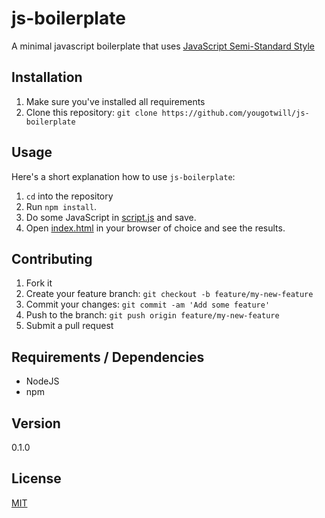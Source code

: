 # js-boilerplate

A minimal javascript boilerplate that uses [JavaScript Semi-Standard Style](https://github.com/standard/semistandard)

## Installation

1. Make sure you've installed all requirements
2. Clone this repository:
  `git clone https://github.com/yougotwill/js-boilerplate`

## Usage

Here's a short explanation how to use `js-boilerplate`:

1. `cd` into the repository
2. Run `npm install`.
3. Do some JavaScript in [script.js](src/js/script.js) and save.
4. Open [index.html](src/html/index.html) in your browser of choice and see the results.

## Contributing

1. Fork it
2. Create your feature branch: `git checkout -b feature/my-new-feature`
3. Commit your changes: `git commit -am 'Add some feature'`
4. Push to the branch: `git push origin feature/my-new-feature`
5. Submit a pull request

## Requirements / Dependencies

- NodeJS
- npm

## Version

0.1.0

## License

[MIT](LICENSE)
